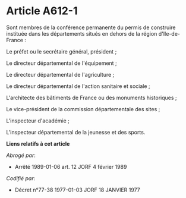 # Article A612-1

Sont membres de la conférence permanente du permis de construire instituée dans les départements situés en dehors de la
région d'Ile-de-France :

Le préfet ou le secrétaire général, président ;

Le directeur départemental de l'équipement ;

Le directeur départemental de l'agriculture ;

Le directeur départemental de l'action sanitaire et sociale ;

L'architecte des bâtiments de France ou des monuments historiques ;

Le vice-président de la commission départementale des sites ;

L'inspecteur d'académie ;

L'inspecteur départemental de la jeunesse et des sports.

**Liens relatifs à cet article**

_Abrogé par_:

  - Arrêté 1989-01-06 art. 12 JORF 4 février 1989

_Codifié par_:

  - Décret n°77-38 1977-01-03 JORF 18 JANVIER 1977
